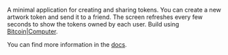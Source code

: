 A minimal application for creating and sharing tokens. You can create a new artwork token and send it to a friend. The screen refreshes every few seconds to show the tokens owned by each user. Build using [Bitcoin|Computer](https://bitcoin-computer.gitbook.io/docs/).


You can find more information in the [docs](https://bitcoin-computer.gitbook.io/docs/). 
